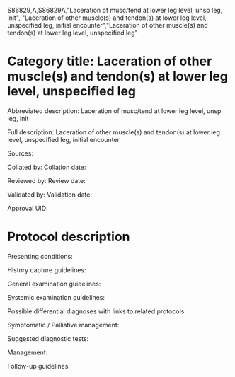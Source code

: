 S86829,A,S86829A,"Laceration of musc/tend at lower leg level, unsp leg, init", "Laceration of other muscle(s) and tendon(s) at lower leg level, unspecified leg, initial encounter","Laceration of other muscle(s) and tendon(s) at lower leg level, unspecified leg"
# Category title: Laceration of other muscle(s) and tendon(s) at lower leg level, unspecified leg

Abbreviated description: Laceration of musc/tend at lower leg level, unsp leg, init

Full description: Laceration of other muscle(s) and tendon(s) at lower leg level, unspecified leg, initial encounter

Sources:

Collated by:
Collation date:

Reviewed by:
Review date:

Validated by:
Validation date:

Approval UID:

# Protocol description

Presenting conditions:

History capture guidelines:

General examination guidelines:

Systemic examination guidelines:

Possible differential diagnoses with links to related protocols:

Symptomatic / Palliative management:

Suggested diagnostic tests:

Management:

Follow-up guidelines:

